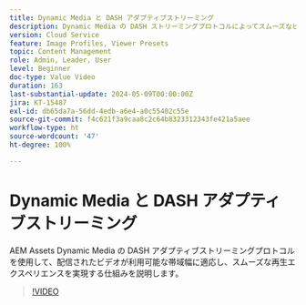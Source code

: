 ```yaml
---
title: Dynamic Media と DASH アダプティブストリーミング
description: Dynamic Media の DASH ストリーミングプロトコルによってスムーズなビデオ再生を保証する仕組みを説明します。
version: Cloud Service
feature: Image Profiles, Viewer Presets
topic: Content Management
role: Admin, Leader, User
level: Beginner
doc-type: Value Video
duration: 163
last-substantial-update: 2024-05-09T00:00:00Z
jira: KT-15487
exl-id: db65da7a-56dd-4edb-a6e4-a0c55402c55e
source-git-commit: f4c621f3a9caa8c2c64b8323312343fe421a5aee
workflow-type: ht
source-wordcount: '47'
ht-degree: 100%

---
```


# Dynamic Media と DASH アダプティブストリーミング

AEM Assets Dynamic Media の DASH アダプティブストリーミングプロトコルを使用して、配信されたビデオが利用可能な帯域幅に適応し、スムーズな再生エクスペリエンスを実現する仕組みを説明します。

>[!VIDEO](https://video.tv.adobe.com/v/3429072/?learn=on)
